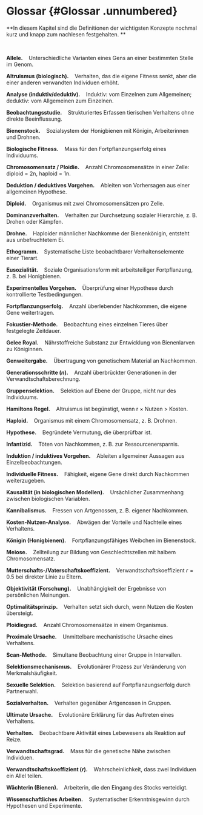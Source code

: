 # Glossar {#Glossar .unnumbered}

**In diesem Kapitel sind die Definitionen der wichtigsten Konzepte nochmal kurz und knapp zum nachlesen festgehalten. **

<br>

**Allele.**&nbsp;&nbsp;&nbsp;&nbsp;Unterschiedliche Varianten eines Gens an einer bestimmten Stelle im Genom.

**Altruismus (biologisch).**&nbsp;&nbsp;&nbsp;&nbsp;Verhalten, das die eigene Fitness senkt, aber die einer anderen verwandten Individuen erhöht.

**Analyse (induktiv/deduktiv).**&nbsp;&nbsp;&nbsp;&nbsp;Induktiv: vom Einzelnen zum Allgemeinen; deduktiv: vom Allgemeinen zum Einzelnen.

**Beobachtungsstudie.**&nbsp;&nbsp;&nbsp;&nbsp;Strukturiertes Erfassen tierischen Verhaltens ohne direkte Beeinflussung.

**Bienenstock.**&nbsp;&nbsp;&nbsp;&nbsp;Sozialsystem der Honigbienen mit Königin, Arbeiterinnen und Drohnen.

**Biologische Fitness.**&nbsp;&nbsp;&nbsp;&nbsp;Mass für den Fortpflanzungserfolg eines Individuums.

**Chromosomensatz / Ploidie.**&nbsp;&nbsp;&nbsp;&nbsp;Anzahl Chromosomensätze in einer Zelle: diploid = 2n, haploid = 1n.

**Deduktion / deduktives Vorgehen.**&nbsp;&nbsp;&nbsp;&nbsp;Ableiten von Vorhersagen aus einer allgemeinen Hypothese.

**Diploid.**&nbsp;&nbsp;&nbsp;&nbsp;Organismus mit zwei Chromosomensätzen pro Zelle.

**Dominanzverhalten.**&nbsp;&nbsp;&nbsp;&nbsp;Verhalten zur Durchsetzung sozialer Hierarchie, z. B. Drohen oder Kämpfen.

**Drohne.**&nbsp;&nbsp;&nbsp;&nbsp;Haploider männlicher Nachkomme der Bienenkönigin, entsteht aus unbefruchtetem Ei.

**Ethogramm.**&nbsp;&nbsp;&nbsp;&nbsp;Systematische Liste beobachtbarer Verhaltenselemente einer Tierart.

**Eusozialität.**&nbsp;&nbsp;&nbsp;&nbsp;Soziale Organisationsform mit arbeitsteiliger Fortpflanzung, z. B. bei Honigbienen.

**Experimentelles Vorgehen.**&nbsp;&nbsp;&nbsp;&nbsp;Überprüfung einer Hypothese durch kontrollierte Testbedingungen.

**Fortpflanzungserfolg.**&nbsp;&nbsp;&nbsp;&nbsp;Anzahl überlebender Nachkommen, die eigene Gene weitertragen.

**Fokustier-Methode.**&nbsp;&nbsp;&nbsp;&nbsp;Beobachtung eines einzelnen Tieres über festgelegte Zeitdauer.

**Gelee Royal.**&nbsp;&nbsp;&nbsp;&nbsp;Nährstoffreiche Substanz zur Entwicklung von Bienenlarven zu Königinnen.

**Genweitergabe.**&nbsp;&nbsp;&nbsp;&nbsp;Übertragung von genetischem Material an Nachkommen.

**Generationsschritte ($n$).**&nbsp;&nbsp;&nbsp;&nbsp;Anzahl überbrückter Generationen in der Verwandtschaftsberechnung.

**Gruppenselektion.**&nbsp;&nbsp;&nbsp;&nbsp;Selektion auf Ebene der Gruppe, nicht nur des Individuums.

**Hamiltons Regel.**&nbsp;&nbsp;&nbsp;&nbsp;Altruismus ist begünstigt, wenn r × Nutzen > Kosten.

**Haploid.**&nbsp;&nbsp;&nbsp;&nbsp;Organismus mit einem Chromosomensatz, z. B. Drohnen.

**Hypothese.**&nbsp;&nbsp;&nbsp;&nbsp;Begründete Vermutung, die überprüfbar ist.

**Infantizid.**&nbsp;&nbsp;&nbsp;&nbsp;Töten von Nachkommen, z. B. zur Ressourcenersparnis.

**Induktion / induktives Vorgehen.**&nbsp;&nbsp;&nbsp;&nbsp;Ableiten allgemeiner Aussagen aus Einzelbeobachtungen.

**Individuelle Fitness.**&nbsp;&nbsp;&nbsp;&nbsp;Fähigkeit, eigene Gene direkt durch Nachkommen weiterzugeben.

**Kausalität (in biologischen Modellen).**&nbsp;&nbsp;&nbsp;&nbsp;Ursächlicher Zusammenhang zwischen biologischen Variablen.

**Kannibalismus.**&nbsp;&nbsp;&nbsp;&nbsp;Fressen von Artgenossen, z. B. eigener Nachkommen.

**Kosten-Nutzen-Analyse.**&nbsp;&nbsp;&nbsp;&nbsp;Abwägen der Vorteile und Nachteile eines Verhaltens.

**Königin (Honigbienen).**&nbsp;&nbsp;&nbsp;&nbsp;Fortpflanzungsfähiges Weibchen im Bienenstock.

**Meiose.**&nbsp;&nbsp;&nbsp;&nbsp;Zellteilung zur Bildung von Geschlechtszellen mit halbem Chromosomensatz.

**Mutterschafts-/Vaterschaftskoeffizient.**&nbsp;&nbsp;&nbsp;&nbsp;Verwandtschaftskoeffizient $r = 0.5$ bei direkter Linie zu Eltern.

**Objektivität (Forschung).**&nbsp;&nbsp;&nbsp;&nbsp;Unabhängigkeit der Ergebnisse von persönlichen Meinungen.

**Optimalitätsprinzip.**&nbsp;&nbsp;&nbsp;&nbsp;Verhalten setzt sich durch, wenn Nutzen die Kosten übersteigt.

**Ploidiegrad.**&nbsp;&nbsp;&nbsp;&nbsp;Anzahl Chromosomensätze in einem Organismus.

**Proximale Ursache.**&nbsp;&nbsp;&nbsp;&nbsp;Unmittelbare mechanistische Ursache eines Verhaltens.

**Scan-Methode.**&nbsp;&nbsp;&nbsp;&nbsp;Simultane Beobachtung einer Gruppe in Intervallen.

**Selektionsmechanismus.**&nbsp;&nbsp;&nbsp;&nbsp;Evolutionärer Prozess zur Veränderung von Merkmalshäufigkeit.

**Sexuelle Selektion.**&nbsp;&nbsp;&nbsp;&nbsp;Selektion basierend auf Fortpflanzungserfolg durch Partnerwahl.

**Sozialverhalten.**&nbsp;&nbsp;&nbsp;&nbsp;Verhalten gegenüber Artgenossen in Gruppen.

**Ultimate Ursache.**&nbsp;&nbsp;&nbsp;&nbsp;Evolutionäre Erklärung für das Auftreten eines Verhaltens.

**Verhalten.**&nbsp;&nbsp;&nbsp;&nbsp;Beobachtbare Aktivität eines Lebewesens als Reaktion auf Reize.

**Verwandtschaftsgrad.**&nbsp;&nbsp;&nbsp;&nbsp;Mass für die genetische Nähe zwischen Individuen.

**Verwandtschaftskoeffizient ($r$).**&nbsp;&nbsp;&nbsp;&nbsp;Wahrscheinlichkeit, dass zwei Individuen ein Allel teilen.

**Wächterin (Bienen).**&nbsp;&nbsp;&nbsp;&nbsp;Arbeiterin, die den Eingang des Stocks verteidigt.

**Wissenschaftliches Arbeiten.**&nbsp;&nbsp;&nbsp;&nbsp;Systematischer Erkenntnisgewinn durch Hypothesen und Experimente.
